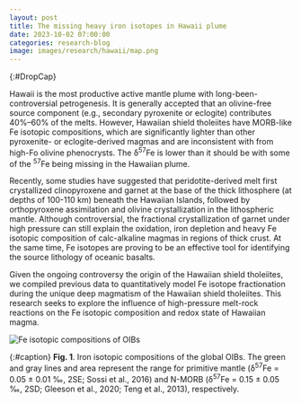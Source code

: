 ```yaml
---
layout: post
title: The missing heavy iron isotopes in Hawaii plume
date: 2023-10-02 07:00:00
categories: research-blog
image: images/research/hawaii/map.png
---
```


{:#DropCap}
<!-- adding {:#DropCap} above will make first letter of first word CAPITAL and Large -->
Hawaii is the most productive active mantle plume with long-been-controversial petrogenesis. It is generally accepted that an olivine-free source component (e.g., secondary pyroxenite or eclogite) contributes 40%–60% of the melts. However, Hawaiian shield tholeiites have MORB-like Fe isotopic compositions, which are significantly lighter than other pyroxenite- or eclogite-derived magmas and are inconsistent with from high-Fo olivine phenocrysts. The δ<sup>57</sup>Fe is lower than it should be with some of the <sup>57</sup>Fe being missing in the Hawaiian plume.

 Recently, some studies have suggested that peridotite-derived melt first crystallized clinopyroxene and garnet at the base of the thick lithosphere (at depths of 100-110 km) beneath the Hawaiian Islands, followed by orthopyroxene assimilation and olivine crystallization in the lithospheric mantle. Although controversial, the fractional crystallization of garnet under high pressure can still explain the oxidation, iron depletion and heavy Fe isotopic composition of calc-alkaline magmas in regions of thick crust. At the same time, Fe isotopes are proving to be an effective tool for identifying the source lithology of oceanic basalts. 

Given the ongoing controversy the origin of the Hawaiian shield tholeiites, we compiled previous data to quantitatively model Fe isotope fractionation during the unique deep magmatism of the Hawaiian shield tholeiites. This research seeks to explore the influence of high-pressure melt-rock reactions on the Fe isotopic composition and redox state of Hawaiian magma.

<div class="img-parent">
<img src="/images/research/hawaii/fe.png" alt="Fe isotopic compositions of OIBs" />
</div>

{:#caption}
**Fig. 1**. Iron isotopic compositions of the global OIBs. The green and gray lines and area represent the range for primitive mantle (δ<sup>57</sup>Fe = 0.05 ± 0.01 ‰, 2SE; Sossi et al., 2016) and N-MORB (δ<sup>57</sup>Fe = 0.15 ± 0.05 ‰, 2SD; Gleeson et al., 2020; Teng et al., 2013), respectively.

